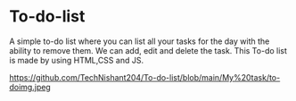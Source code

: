 # To-do-list
A simple to-do list where you can list all your tasks for the day with the ability to remove them. We can add, edit and delete the task.
This To-do list is made by using HTML,CSS and JS.



https://github.com/TechNishant204/To-do-list/blob/main/My%20task/to-doimg.jpeg
